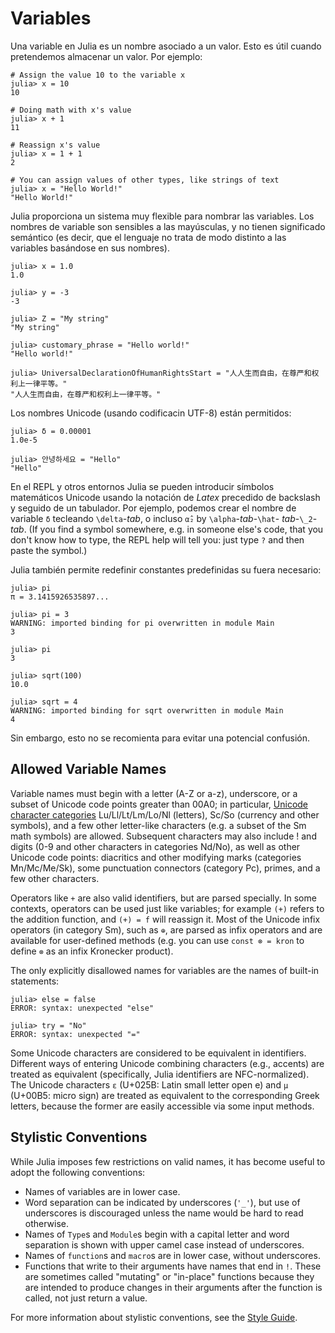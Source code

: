 # Variables

Una variable en Julia es un nombre asociado a un valor. Esto es útil cuando pretendemos almacenar un valor. 
Por ejemplo:

```julia-repl
# Assign the value 10 to the variable x
julia> x = 10
10

# Doing math with x's value
julia> x + 1
11

# Reassign x's value
julia> x = 1 + 1
2

# You can assign values of other types, like strings of text
julia> x = "Hello World!"
"Hello World!"
```

Julia proporciona un sistema muy flexible para nombrar las variables. Los nombres de variable son 
sensibles a las mayúsculas, y no tienen significado semántico (es decir, que el lenguaje no trata 
de modo distinto  a las variables basándose en sus nombres).

```jldoctest
julia> x = 1.0
1.0

julia> y = -3
-3

julia> Z = "My string"
"My string"

julia> customary_phrase = "Hello world!"
"Hello world!"

julia> UniversalDeclarationOfHumanRightsStart = "人人生而自由，在尊严和权利上一律平等。"
"人人生而自由，在尊严和权利上一律平等。"
```

Los nombres Unicode (usando codificacin UTF-8) están permitidos:

```jldoctest
julia> δ = 0.00001
1.0e-5

julia> 안녕하세요 = "Hello"
"Hello"
```

En el REPL y otros entornos Julia se pueden introducir símbolos matemáticos Unicode usando la notación de *Latex* precedido de backslash y seguido de un tabulador. Por ejemplo, podemos crear el nombre de variable `δ` tecleando `\delta`-*tab*, o incluso `α̂₂` by `\alpha`-*tab*-`\hat`-
*tab*-`\_2`-*tab*. (If you find a symbol somewhere, e.g. in someone else's code,
that you don't know how to type, the REPL help will tell you: just type `?` and
then paste the symbol.)

Julia también permite redefinir constantes predefinidas su fuera necesario:

```jldoctest
julia> pi
π = 3.1415926535897...

julia> pi = 3
WARNING: imported binding for pi overwritten in module Main
3

julia> pi
3

julia> sqrt(100)
10.0

julia> sqrt = 4
WARNING: imported binding for sqrt overwritten in module Main
4
```

Sin embargo, esto no se recomienta para evitar una potencial confusión.

## Allowed Variable Names

Variable names must begin with a letter (A-Z or a-z), underscore, or a subset of Unicode code
points greater than 00A0; in particular, [Unicode character categories](http://www.fileformat.info/info/unicode/category/index.htm)
Lu/Ll/Lt/Lm/Lo/Nl (letters), Sc/So (currency and other symbols), and a few other letter-like characters
(e.g. a subset of the Sm math symbols) are allowed. Subsequent characters may also include ! and
digits (0-9 and other characters in categories Nd/No), as well as other Unicode code points: diacritics
and other modifying marks (categories Mn/Mc/Me/Sk), some punctuation connectors (category Pc),
primes, and a few other characters.

Operators like `+` are also valid identifiers, but are parsed specially. In some contexts, operators
can be used just like variables; for example `(+)` refers to the addition function, and `(+) = f`
will reassign it. Most of the Unicode infix operators (in category Sm), such as `⊕`, are parsed
as infix operators and are available for user-defined methods (e.g. you can use `const ⊗ = kron`
to define `⊗` as an infix Kronecker product).

The only explicitly disallowed names for variables are the names of built-in statements:

```julia-repl
julia> else = false
ERROR: syntax: unexpected "else"

julia> try = "No"
ERROR: syntax: unexpected "="
```

Some Unicode characters are considered to be equivalent in identifiers.
Different ways of entering Unicode combining characters (e.g., accents)
are treated as equivalent (specifically, Julia identifiers are NFC-normalized).
The Unicode characters `ɛ` (U+025B: Latin small letter open e)
and `µ` (U+00B5: micro sign) are treated as equivalent to the corresponding
Greek letters, because the former are easily accessible via some input methods.

## Stylistic Conventions

While Julia imposes few restrictions on valid names, it has become useful to adopt the following
conventions:

  * Names of variables are in lower case.
  * Word separation can be indicated by underscores (`'_'`), but use of underscores is discouraged
    unless the name would be hard to read otherwise.
  * Names of `Type`s and `Module`s begin with a capital letter and word separation is shown with upper
    camel case instead of underscores.
  * Names of `function`s and `macro`s are in lower case, without underscores.
  * Functions that write to their arguments have names that end in `!`. These are sometimes called
    "mutating" or "in-place" functions because they are intended to produce changes in their arguments
    after the function is called, not just return a value.

For more information about stylistic conventions, see the [Style Guide](@ref).

